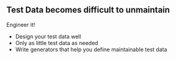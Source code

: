 ## Test Data becomes difficult to unmaintain

Engineer it!

* Design your test data well
* Only as little test data as needed
* Write generators that help you define maintainable test data
